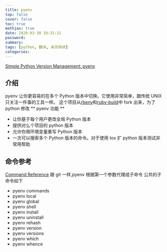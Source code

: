```yaml
---
title: pyenv
top: false
cover: false
toc: true
mathjax: true
date: 2020-03-30 10:31:11
password:
summary:
tags: [python, 翻译, 未完待续]
categories:
---
```


[Simple Python Version Management: pyenv](https://github.com/pyenv/pyenv)

## 介绍

pyenv 让你更容易的在多个 Python 版本中切换。它使用非常简单，跟传统 UNIX 只关注一件事的工具一样。
这个项目从[rbenv](https://github.com/rbenv/rbenv)和[ruby-build](https://github.com/rbenv/ruby-build)中 fork 出来，为了 python 修改
** pyenv 功能 **

- 让你基于每个用户更改全局 Python 版本
- 提供对么个项目的 python 版本
- 允许你用环境变量重写 Python 版本
- 一次可以搜索多个 Python 版本的命令。对于使用 tox 扩 python 版本测试非常用帮助

## 命令参考

[Command Reference](https://github.com/pyenv/pyenv/blob/master/COMMANDS.md)
跟 git 一样,pyenv 根据第一个参数代理成子命令
公共的子命令如下

- pyenv commands
- pyenv local
- pyenv global
- pyenv shell
- pyenv install
- pyenv uninstall
- pyenv rehash
- pyenv version
- pyenv versions
- pyenv which
- pyenv whence
